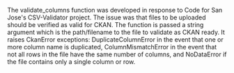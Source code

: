 The validate_columns function was developed in response to Code for San Jose's CSV-Validator project.  The issue was that files to be uploaded should be verified as valid for CKAN.  The function is passed a string argument which is the path/filename to the file to validate as CKAN ready. It raises CkanError exceptions: DuplicateColumnError in the event that one or more column name is duplicated, ColumnMismatchError in the event that not all rows in the file have the same number of columns, and NoDataError if the file contains only a single column or row.
